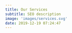```yaml
---
title: Our Services
subtitle: SEO description
image: 'images/services.svg'
date: 2019-12-19 07:24:47
---
```

